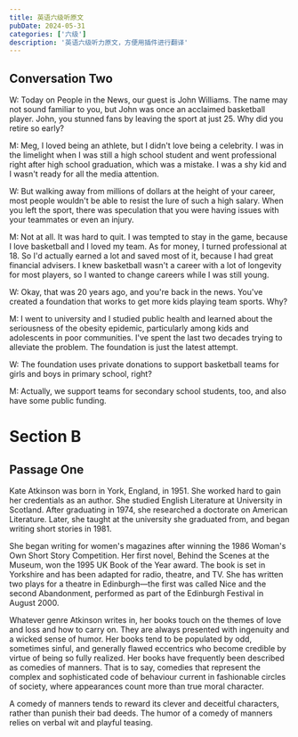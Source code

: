 ```yaml
---
title: 英语六级听原文
pubDate: 2024-05-31
categories: ['六级']
description: '英语六级听力原文，方便用插件进行翻译'
---
```


## Conversation Two
<p>W: Today on People in the News, our guest is John Williams. The name may not sound familiar to you, but John was once an acclaimed basketball player. John, you stunned fans by leaving the sport at just 25. Why did you retire so early?</p>

<p>M: Meg, I loved being an athlete, but I didn't love being a celebrity. I was in the limelight when I was still a high school student and went professional right after high school graduation, which was a mistake. I was a shy kid and I wasn't ready for all the media attention.</p>

<p>W: But walking away from millions of dollars at the height of your career, most people wouldn't be able to resist the lure of such a high salary. When you left the sport, there was speculation that you were having issues with your teammates or even an injury.</p>

<p>M: Not at all. It was hard to quit. I was tempted to stay in the game, because I love basketball and I loved my team. As for money, I turned professional at 18. So I'd actually earned a lot and saved most of it, because I had great financial advisers. I knew basketball wasn't a career with a lot of longevity for most players, so I wanted to change careers while I was still young.</p>

<p>W: Okay, that was 20 years ago, and you're back in the news. You've created a foundation that works to get more kids playing team sports. Why?</p>

<p>M: I went to university and I studied public health and learned about the seriousness of the obesity epidemic, particularly among kids and adolescents in poor communities. I've spent the last two decades trying to alleviate the problem. The foundation is just the latest attempt.</p>

<p>W: The foundation uses private donations to support basketball teams for girls and boys in primary school, right?</p>

<p>M: Actually, we support teams for secondary school students, too, and also have some public funding.</p>


# Section B
## Passage One
Kate Atkinson was born in York, England, in 1951. She worked hard to gain her credentials as an author. She studied English Literature at University in Scotland. After graduating in 1974, she researched a doctorate on American Literature. Later, she taught at the university she graduated from, and began writing short stories in 1981.

<p>She began writing for women's magazines after winning the 1986 Woman's Own Short Story Competition. Her first novel, Behind the Scenes at the Museum, won the 1995 UK Book of the Year award. The book is set in Yorkshire and has been adapted for radio, theatre, and TV. She has written two plays for a theatre in Edinburgh—the first was called Nice and the second Abandonment, performed as part of the Edinburgh Festival in August 2000.</p>

<p>Whatever genre Atkinson writes in, her books touch on the themes of love and loss and how to carry on. They are always presented with ingenuity and a wicked sense of humor. Her books tend to be populated by odd, sometimes sinful, and generally flawed eccentrics who become credible by virtue of being so fully realized. Her books have frequently been described as comedies of manners. That is to say, comedies that represent the complex and sophisticated code of behaviour current in fashionable circles of society, where appearances count more than true moral character.</p>

<p>A comedy of manners tends to reward its clever and deceitful characters, rather than punish their bad deeds. The humor of a comedy of manners relies on verbal wit and playful teasing.</p>
